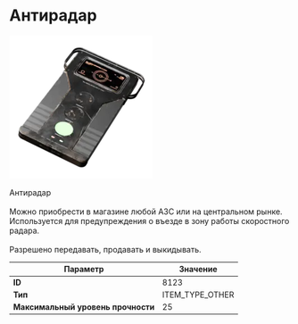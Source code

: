# Антирадар

![Item Image](../img/8123.webp?raw=true)

Антирадар<br><br>Можно приобрести в магазине любой АЗС или на центральном рынке.<br>Используется для предупреждения о въезде в зону работы скоростного радара.<br><br>Разрешено передавать, продавать и выкидывать.


| Параметр | Значение |
|----------|----------|
| **ID** | 8123 |
| **Тип** | ITEM_TYPE_OTHER |
| **Максимальный уровень прочности** | 25 |

